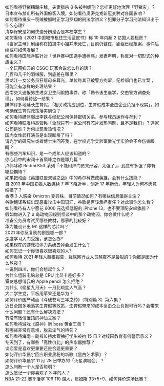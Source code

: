 如何看待野猪糟蹋庄稼，夫妻猎杀 8 头被判缓刑？怎样更好地治理「野猪灾」？  
日本宣布禁止所有外国旅客入境，如何看待奥密克戎新冠变种对各国影响？  
如何看待重庆一窃贼被抓时正学习罗翔的刑法学讲义？犯罪分子学习刑法知识出于什么心理?  
清华保安是如何快速分辨是否是本校学生？  
如何看待《2021 中国城市租住生活蓝皮书》称 10 年内超 2 亿国人要租房？  
《当家主母》剧组称在拍摄中小猫并未死亡，目前仍健在，剧组已经报案，事件后续或将如何发展？  
如何看待国际乒联针对「世乒赛中国选手遭辱骂」发表声明，称反对一切形式的种族主义？  
一个玩网抑云的 CSGO 玩家会说怎么样的话？  
几百和几千的羽绒服，到底差在哪里？  
黑龙江一女公务员狂扇母亲耳光，单位称其已被警方拘留，纪检部门也已立案 ，可能会有怎样的处理结果？  
西南交大通报男生进女卫生间偷拍事件，称「勒令该生退学，交由警方调查处理」，如何看待这一结果？  
媒体评多地延长生育假，「相关政策应到位，生育假成本全由企业负担不现实」，如何确保生育假政策落实到位？  
如何看待媒体曝出李铁与经纪公司保持密切关系，参与球员运作与牟利？  
如何看待联发科高管称「全球只有一家公司有芯片发热问题，且不是我们」？这家公司是谁？为何出现发热情况？  
国内女性武打演员是出现断层了吗？  
请光学的研究生或者博士生回答我，在学校光学实验室做光学实验会不会伤害眼睛？  
有哪些汽车知识，是一个成年人应该知道的？  
你心目中的宋词十首巅峰之作是哪几篇？  
卢伟冰称 Redmi K50 系列「不能用焊门员来形容，太强了」，到底有多强？你有哪些期待？  
如果把动画《英雄联盟双城之战》中的希尔科做成英雄，会有什么技能？  
自 2013 年中国初婚人数连续 7 年下降近半，创近 17 年新低，年轻人为何不愿意结婚了？  
香港 3 人感染 Omicron 变异株，目前情况如何？有哪些信息值得关注？  
谷歌翻译系统出现恶毒攻击中国词汇，谷歌是否该承担责任？对此事你怎么看？  
如何看待有人宁愿花 6000 元选择低配的 iPhone 13，也不要顶配安卓旗舰？  
假如你进入了 a 岛动物园规则怪谈中的那个动物园，你会做什么呢？  
准备公务员考试买哪些教材，哪家的比较好？  
华为能设计出 M1 这样的芯片吗？  
2021 年你反复刷的剧是哪一部？  
深度学习入门受挫，该怎么办?  
如果现在的游戏把体力系统去掉会发生什么？  
如何忘记一个你很喜欢很喜欢的人?  
如何看待 2021 年轻人熬夜报告，互联网行业人员熬夜不是最狠的？你都是因为什么熬夜？  
一说到四川，你们会想起什么？  
为什么组装电脑总是 CPU 比显卡差好多？  
室友总想借我的 Apple pencil 怎么拒绝？  
为什么《偷星九月天》十月比琉星人气高？  
大二学生党，平板用苹果还是华为？  
如何评价国产动画《斗破苍穹三年之约》（特别篇 3）第六集？  
近日全国多地落实生育假等政策，生育假带来的成本全由企业负担可行吗？会带来什么问题？还有什么解决方法？  
有没有微信置顶的神仙文案？  
如何看待游戏《原神》新 boss 黄金王兽？  
有哪些非常有意境，脱去尘气的诗句？  
如何看待海南一副校长持水管抽打学生被拘 15 日？对校园教育有何警示意义？  
冬天到了，有哪些「高性价比」的热水器推荐？  
谈恋爱是喜欢更重要还是合适更重要？  
如何评价华晨宇回应职业黑粉的新歌《黑白艺术家》？  
如何评价华晨宇 11 月 28 日举办的「火星演唱会」？  
怎么判断一个人是否聪明？  
怎么忘记一个你喜欢了 3 年的人？  
NBA 21-22 赛季活塞 106:110 湖人，詹姆斯 33+5+9，如何评价这场比赛？  
